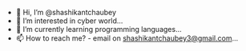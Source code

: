 - 👋 Hi, I’m @shashikantchaubey
- 👀 I’m interested in cyber world...
- 🌱 I’m currently learning programming languages...
- 📫 How to reach me? - email on shashikantchaubey3@gmail.com...

<!---
shashikantchaubey/shashikantchaubey is a ✨ special ✨ repository because its `README.md` (this file) appears on your GitHub profile.
You can click the Preview link to take a look at your changes.
--->
